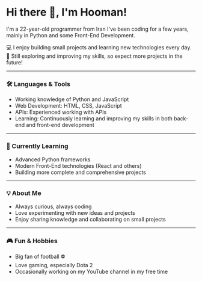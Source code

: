 # Hi there 👋, I'm Hooman!

I'm a 22-year-old programmer from Iran 
I've been coding for a few years, mainly in Python and some Front-End Development.  

💻 I enjoy building small projects and learning new technologies every day.  
🚀 Still exploring and improving my skills, so expect more projects in the future!  

---

### 🛠 Languages & Tools
- Working knowledge of Python and JavaScript  
- Web Development: HTML, CSS, JavaScript  
- APIs: Experienced working with APIs  
- Learning: Continuously learning and improving my skills in both back-end and front-end development  

---

### 🌱 Currently Learning
- Advanced Python frameworks  
- Modern Front-End technologies (React and others)  
- Building more complete and comprehensive projects

---

### 💡 About Me
- Always curious, always coding  
- Love experimenting with new ideas and projects  
- Enjoy sharing knowledge and collaborating on small projects  

---

### 🎮 Fun & Hobbies
- Big fan of football ⚽  
- Love gaming, especially Dota 2  
- Occasionally working on my YouTube channel in my free time
